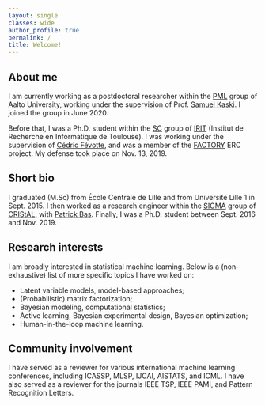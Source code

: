 ```yaml
---
layout: single
classes: wide
author_profile: true
permalink: /
title: Welcome!
---
```


## About me

I am currently working as a postdoctoral researcher within the [PML](https://research.cs.aalto.fi/pml/) group of Aalto University, working under the supervision of Prof. [Samuel Kaski](https://people.aalto.fi/samuel.kaski). I joined the group in June 2020.

Before that, I was a Ph.D. student within the [SC](http://sc.enseeiht.fr/) group of [IRIT](http://www.irit.fr) (Institut de Recherche en Informatique de Toulouse). I was working under the supervision of [Cédric Févotte](http://www.irit.fr/~Cedric.Fevotte), and was a member of the [FACTORY](http://projectfactory.irit.fr/index.html) ERC project. My defense took place on Nov. 13, 2019.

## Short bio

I graduated (M.Sc) from École Centrale de Lille and from Université Lille 1 in Sept. 2015. I then worked as a research engineer within the [SIGMA](https://www.cristal.univ-lille.fr/?rubrique27&eid=30) group of [CRIStAL](https://www.cristal.univ-lille.fr), with [Patrick Bas](http://patrickbas.ec-lille.fr/Patrick_Bas_home_page/Home_Page.html). Finally, I was a Ph.D. student between Sept. 2016 and Nov. 2019.

## Research interests

I am broadly interested in statistical machine learning. Below is a (non-exhaustive) list of more specific topics I have worked on:
* Latent variable models, model-based approaches;
* (Probabilistic) matrix factorization;
* Bayesian modeling, computational statistics;
* Active learning, Bayesian experimental design, Bayesian optimization;
* Human-in-the-loop machine learning.

## Community involvement

I have served as a reviewer for various international machine learning conferences, including ICASSP, MLSP, IJCAI, AISTATS, and ICML. I have also served as a reviewer for the journals IEEE TSP, IEEE PAMI, and Pattern Recognition Letters.
